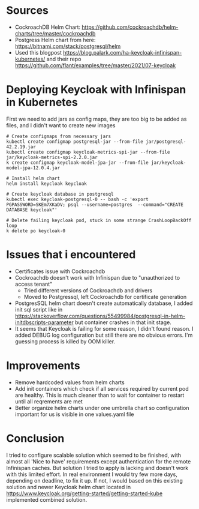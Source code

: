 # Sources 

* CockroachDB Helm Chart: https://github.com/cockroachdb/helm-charts/tree/master/cockroachdb
* Postgress Helm chart from here: https://bitnami.com/stack/postgresql/helm
* Used this blogpost https://blog.palark.com/ha-keycloak-infinispan-kubernetes/ and their repo https://github.com/flant/examples/tree/master/2021/07-keycloak

# Deploying Keycloak with Infinispan in Kubernetes

First we need to add jars as config maps, they are too big to be added as files, and I didn't want to create new images

```
# Create configmaps from necessary jars
kubectl create configmap postgresql-jar --from-file jar/postgresql-42.2.19.jar
kubectl create configmap keycloak-metrics-spi-jar --from-file jar/keycloak-metrics-spi-2.2.0.jar
k create configmap keycloak-model-jpa-jar --from-file jar/keycloak-model-jpa-12.0.4.jar

# Install helm chart
helm install keycloak keycloak

# Create keycloak database in postgresql 
kubectl exec keycloak-postgresql-0 -- bash -c 'export PGPASSWORD=SKEm7XKaDV; psql --username=postgres  --command="CREATE DATABASE keycloak"'

# Delete failing keycloak pod, stuck in some strange CrashLoopBackOff loop
k delete po keycloak-0
```


# Issues that i encountered
* Certificates issue with Cockroachdb 
* Cockroachdb doesn't work with Infinispan due to "unauthorized to access tenant"
  * Tried different versions of Cockroachdb and drivers
  * Moved to Postgressql, left Cockroachdb for certificate generation
* PostgresSQL helm chart doesn't create automatically database, I added init sql script like in https://stackoverflow.com/questions/55499984/postgresql-in-helm-initdbscripts-parameter but container crashes in that init stage.
* It seems that Keycloak is failing for some reason, I didn't found reason. I added DEBUG log configuration but still there are no obvious errors. I'm guessing process is killed by OOM killer.

# Improvements
* Remove hardcoded values from helm charts
* Add init containers which check if all services required by current pod are healthy. This is much cleaner than to wait for container to restart until all reqrements are met
* Better organize helm charts under one umbrella chart so configuration important for us is visible in one values.yaml file

# Conclusion

I tried to configure scalable solution which seemed to be finished, with almost all 'Nice to have' requirements except authentication for the remote Infinispan caches.
But solution I tried to apply is lacking and doesn't work with this limited effort. In real environment I would try few more days, depending on deadline, to fix it up. If not, I would based on this existing solution and newer Keycloak helm chart located in https://www.keycloak.org/getting-started/getting-started-kube implemented combined solution.

